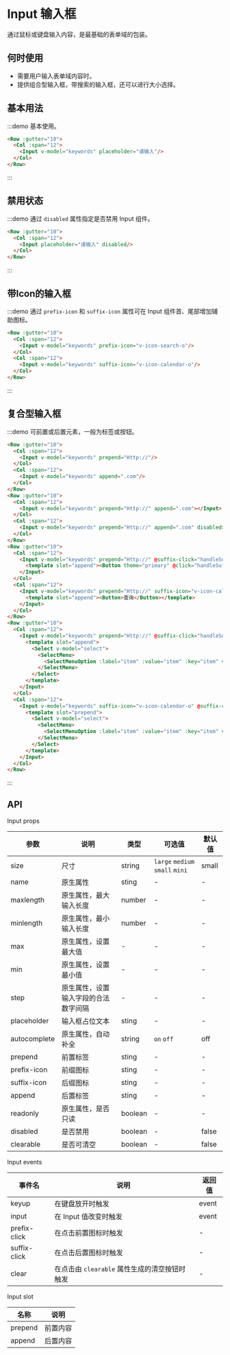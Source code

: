 # Input 输入框

通过鼠标或键盘输入内容，是最基础的表单域的包装。

## 何时使用

- 需要用户输入表单域内容时。
- 提供组合型输入框，带搜索的输入框，还可以进行大小选择。

## 基本用法

:::demo 基本使用。

```html
<Row :gutter="10">
  <Col :span="12">
    <Input v-model="keywords" placeholder="请输入"/>
  </Col>
</Row>
```
:::

## 禁用状态

:::demo 通过 `disabled` 属性指定是否禁用 Input 组件。

```html
<Row :gutter="10">
  <Col :span="12">
    <Input placeholder="请输入" disabled/>
  </Col>
</Row>
```
:::

## 带Icon的输入框

:::demo 通过 `prefix-icon` 和 `suffix-icon` 属性可在 Input 组件首、尾部增加辅助图标。

```html
<Row :gutter="10">
  <Col :span="12">
    <Input v-model="keywords" prefix-icon="v-icon-search-o"/>
  </Col>
  <Col :span="12">
    <Input v-model="keywords" suffix-icon="v-icon-calendar-o"/>
  </Col>
</Row>
```
:::

## 复合型输入框

:::demo 可前置或后置元素，一般为标签或按钮。

```html
<Row :gutter="10">
  <Col :span="12">
    <Input v-model="keywords" prepend="Http://"/>
  </Col>
  <Col :span="12">
    <Input v-model="keywords" append=".com"/>
  </Col>
</Row>
<Row :gutter="10">
  <Col :span="12">
    <Input v-model="keywords" prepend="Http://" append=".com"></Input>
  </Col>
  <Col :span="12">
    <Input v-model="keywords" prepend="Http://" append=".com" disabled></Input>
  </Col>
</Row>
<Row :gutter="10">
  <Col :span="12">
    <Input v-model="keywords" prepend="Http://" @suffix-click="handleSuffix">
      <template slot="append"><Button theme="primary" @click="handleSuffix">查询</Button></template>
    </Input>
  </Col>
  <Col :span="12">
    <Input v-model="keywords" prepend="Http://" suffix-icon="v-icon-calendar-o" @suffix-click="handleSuffix">
      <template slot="append"><Button>查询</Button></template>
    </Input>
  </Col>
</Row>
<Row :gutter="10">
  <Col :span="12">
    <Input v-model="keywords" prepend="Http://" @suffix-click="handleSuffix">
      <template slot="append">
        <Select v-model="select">
          <SelectMenu>
            <SelectMenuOption :label="item" :value="item" :key="item" v-for="item in options"></SelectMenuOption>
          </SelectMenu>
        </Select>
      </template>
    </Input>
  </Col>
  <Col :span="12">
    <Input v-model="keywords" suffix-icon="v-icon-calendar-o" @suffix-click="handleSuffix">
      <template slot="prepend">
        <Select v-model="select">
          <SelectMenu>
            <SelectMenuOption :label="item" :value="item" :key="item" v-for="item in options"></SelectMenuOption>
          </SelectMenu>
        </Select>
      </template>
    </Input>
  </Col>
</Row>
```
:::

## API

Input props

| 参数 | 说明 | 类型 | 可选值 | 默认值 |
|---- |---- |---- |---- |---- |
| size | 尺寸 | string | `large` `medium` `small` `mini` | small |
| name | 原生属性 | sting | - | - |
| maxlength | 原生属性，最大输入长度 | number | - | - |
| minlength | 原生属性，最小输入长度 | number | - | - |
| max | 原生属性，设置最大值 | - | - | - |
| min | 原生属性，设置最小值 | - | - | - |
| step | 原生属性，设置输入字段的合法数字间隔 | - | - | - |
| placeholder | 输入框占位文本 | sting | - | - |
| autocomplete | 原生属性，自动补全 | string | `on` `off` | off |
| prepend | 前置标签 | sting | - | - |
| prefix-icon | 前缀图标 | sting | - | - |
| suffix-icon | 后缀图标 | sting | - | - |
| append | 后置标签 | sting | - | - |
| readonly | 原生属性，是否只读 | boolean | - | - |
| disabled | 是否禁用 | boolean | - | false |
| clearable | 是否可清空 | boolean | - | false|

Input events

| 事件名 | 说明 | 返回值 |
|---- |---- |---- |
| keyup | 在键盘放开时触发 | event |
| input | 在 Input 值改变时触发 | event |
| prefix-click | 在点击前置图标时触发 | - |
| suffix-click | 在点击后置图标时触发 | - |
| clear | 在点击由 `clearable` 属性生成的清空按钮时触发 | - |

Input slot

| 名称 | 说明 |
|---- |---- |
| prepend | 前置内容 |
| append | 后置内容 |
    
<script>
  import Row from '@/components/row';
  import Col from '@/components/col';
  import Input from '@/components/input';
  import Textarea from '@/components/textarea';
  import Button from '@/components/button';
  import Select from '@/components/select';
  import SelectMenu from '@/components/select-menu';
  import SelectMenuOption from '@/components/select-menu-option';

  export default {
    components: {
      Row,
      Col,
      Input,
      Textarea,
      Button,
      Select,
      SelectMenu,
      SelectMenuOption,
    },
    data() {
      return {
        keywords: '',
        select: '上海',
        options: ['上海', '北京', '广州', '深圳'],
      };
    },
    methods: {
      handleSuffix() {
        console.log(this.keywords);
      },
    },
  };
</script>
<style lang="scss" scoped>

</style>